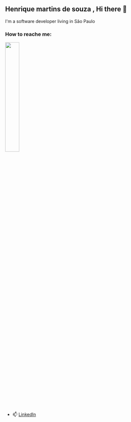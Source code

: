 ## Henrique martins de souza , Hi there 👋
I'm a software developer living in São Paulo

### How to reache me:
 <img src="https://media.giphy.com/media/yPhqlJccIOaru/source.gif" width="30%" height="30%" />

- 📫  [LinkedIn](https://www.linkedin.com/in/henrique-martins-de-souza-318814103/)

<!--
**henriquemsouza/henriquemsouza** is a ✨ _special_ ✨ repository because its `README.md` (this file) appears on your GitHub profile.

Here are some ideas to get you started:

- 🔭 I’m currently working on ...
- 🌱 I’m currently learning ...
- 👯 I’m looking to collaborate on ...
- 🤔 I’m looking for help with ...
- 💬 Ask me about ...
- 📫 How to reach me: ...
- 😄 Pronouns: ...
- ⚡ Fun fact: ...
-->
